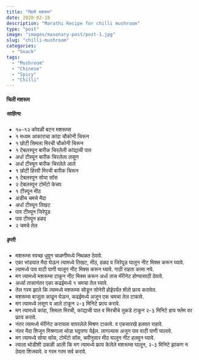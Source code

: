 ```yaml
---
title: "चिली मशरूम"
date: 2020-02-10
description: "Marathi Recipe for chilli mushroom"
type: "post"
image: "images/masonary-post/post-1.jpg"
slug: "chilli-mushroom"
categories: 
  - "Snack"
tags:
  - "Mushroom"
  - "Chinese"
  - "Spicy"
  - "Chilli"
---
```


#### चिली मशरूम


##### साहित्य:
- १०-१२ कोवळी बटन मशरूम्स 
- १ मध्यम आकाराचा कांदा चौकोनी चिरून 
- १ छोटी सिमला मिरची चौकोनी चिरून 
- १ टेबलस्पून बारीक चिरलेली कांद्याची पात 
- अर्धा टीस्पून बारीक चिरलेला लसूण 
- अर्धा टीस्पून बारीक चिरलेले आले 
- १ छोटी हिरवी मिरची बारीक चिरून 
- १ टेबलस्पून सोया सॉस 
- २ टेबलस्पून टोमॅटो केचप 
- १ टीस्पून मीठ 
- अडीच चमचे मैदा 
- अर्धा टीस्पून तिखट 
- पाव टीस्पून जिरेपूड 
- पाव टीस्पून हळद 
- २ चमचे तेल 

##### कृती: 


- मशरूम्स स्वच्छ धुवून चाळणीमध्ये निथळत ठेवावे. 
- एका भांड्यात मैदा घेऊन त्यामध्ये तिखट, मीठ, हळद व जिरेपूड घालून नीट मिक्स करून घ्यावे. 
- त्यामध्ये पाव वाटी पाणी घालून नीट मिक्स करून घ्यावे. गाठी राहता कामा नये. 
- मग त्यामध्ये मशरूम्स टाकून नीट मिक्स करून अर्धा तास मॅरीनेट होण्यासाठी ठेवावे. 
- अर्ध्या तासानंतर एका कढईमध्ये १ चमचा तेल घ्यावे. 
- तेल गरम झाले कि त्यामध्ये मशरूम्स सोडून सोनेरी होईपर्यंत शॅलो फ्राय करावेत. 
- मशरूम्स बाजूला काढून घेऊन, कढईमध्ये अजून एक चमचा तेल टाकावे. 
- मग त्यामध्ये लसूण व आले टाकून २-३ मिनिटे फ्राय करावे. 
- मग त्यामध्ये कांदा, सिमला मिरची, कांद्याची पात व मिरचीचे तुकडे टाकून २-३ मिनिटे हाय फ्लेम वर फ्राय करावे. 
- नंतर त्यामध्ये मॅरीनेट करायला वापरलेले मिश्रण टाकावे. व एकसारखे हलवत राहावे. 
- नंतर मैदा शिजून मिश्रणाला थोडा घट्टपणा येईल. लागल्यास अजून पाव वाटी पाणी घालावे. 
- मग त्यामध्ये सोया सॉस, टोमॅटो सॉस, चवीनुसार मीठ घालून नीट हलवून घ्यावे. 
- त्याला थोडीशी उकळी आली कि मग त्यामध्ये फ्राय केलेले मशरूम्स घालून, २-३ मिनिटे झाकण न ठेवता शिजवावे. व गरम गरम सर्व करावे. 

